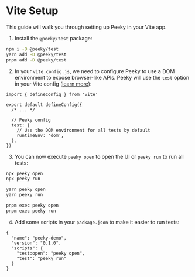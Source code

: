 # Vite Setup

This guide will walk you through setting up Peeky in your Vite app.

1. Install the `@peeky/test` package:

```bash
npm i -D @peeky/test
yarn add -D @peeky/test
pnpm add -D @peeky/test
```

2. In your `vite.config.js`, we need to configure Peeky to use a DOM environment to expose browser-like APIs. Peeky will use the `test` option in your Vite config ([learn more](../config.md)):

```js{6-10}
import { defineConfig } from 'vite'

export default defineConfig({
  /* ... */

  // Peeky config
  test: {
    // Use the DOM environment for all tests by default
    runtimeEnv: 'dom',
  },
})
```

3. You can now execute `peeky open` to open the UI or `peeky run` to run all tests:

```bash
npx peeky open
npx peeky run

yarn peeky open
yarn peeky run

pnpm exec peeky open
pnpm exec peeky run
```

4. Add some scripts in your `package.json` to make it easier to run tests:

```json{4-7}
{
  "name": "peeky-demo",
  "version": "0.1.0",
  "scripts": {
    "test:open": "peeky open",
    "test": "peeky run"
  }
}
```
